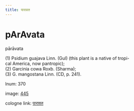 ```yaml
---
title: पारावत
---
```


# pArAvata

pārāvata  <div n="P" />(1) Psidium guajava Linn. (Gul) (this plant is a native of tropi- <div n="lb" />cal America, now pantropic); <div n="P" />(2) Garcinia cowa Roxb. (Sharma); <div n="P" />(3) G. mangostana Linn. (CD, p. 241).

lnum: 370

image: [445](https://www.sanskrit-lexicon.uni-koeln.de/scans/csl-apidev/servepdf.php?dict=snp&page=445)

cologne link: [पारावत](https://sanskrit-lexicon.uni-koeln.de/scans/csl-apidev/getword.php?dict=snp&key=पारावत)

